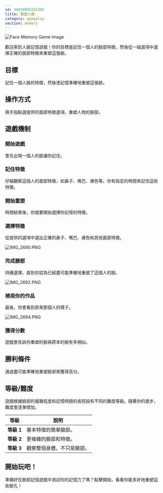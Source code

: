 ```yaml
---
id: 34824992225305
title: 重塑人臉
category: gameplay
section: memory
---
```

![Face Memory Game Image](https://help.studycat.com/hc/article_attachments/34824961331481)

歡迎來到人臉記憶遊戲！你的目標是記住一個人的臉部特徵，然後從一組選項中選擇正確的面部特徵來重塑這張臉。

目標
---------

記住一個人臉的特徵，然後憑記憶準確地重塑這張臉。

操作方式
--------

用手指點選提供的面部特徵選項，重塑人物的臉部。

遊戲機制
------------------

### 開始遊戲

會先出現一個人的臉讓你記住。

### 記住特徵

仔細觀察這個人的面部特徵，如鼻子、嘴巴、膚色等。你有指定的時間來記住這些特徵。

### 開始重塑

時間結束後，你就要開始選擇你記得的特徵。

### 選擇特徵

從提供的選項中選出正確的鼻子、嘴巴、膚色和其他面部特徵。

![IMG_2690.PNG](https://help.studycat.com/hc/article_attachments/34824961340697)

### 完成臉部

持續選擇，直到你認為已經盡可能準確地重塑了這個人的臉。

![IMG_2692.PNG](https://help.studycat.com/hc/article_attachments/34824961345177)

### 檢視你的作品

最後，你會看到原來那個人的樣子。

![IMG_2694.PNG](https://help.studycat.com/hc/article_attachments/34824961349017)

### 獲得分數

遊戲會告訴你重塑的臉與原本的臉有多相似。

勝利條件
-------

通過盡可能準確地重塑臉部來獲得高分。

等級/難度
-----------------------

遊戲根據臉部的複雜程度和記憶時間的長短設有不同的難度等級。隨著你的進步，難度會逐漸增加。

| 等級 | 說明 |
| --- | --- |
| **等級 1** | 基本特徵的簡單臉部。 |
| **等級 2** | 更複雜的臉部和特徵。 |
| **等級 3** | 觀察整個身體，不只是臉部。 |

開始玩吧！
-----------

準備好在臉部記憶遊戲中測試你的記憶力了嗎？點擊開始，看看你能多好地重塑這些臉孔！